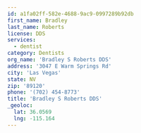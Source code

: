 ```yaml
---
id: a1fa02ff-582e-4688-9ac9-0997289b92db
first_name: Bradley
last_name: Roberts
license: DDS
services:
  - dentist
category: Dentists
org_name: 'Bradley S Roberts DDS'
address: '3047 E Warm Springs Rd'
city: 'Las Vegas'
state: NV
zip: '89120'
phone: '(702) 454-8773'
title: 'Bradley S Roberts DDS'
_geoloc:
  lat: 36.0569
  lng: -115.164
---
```

